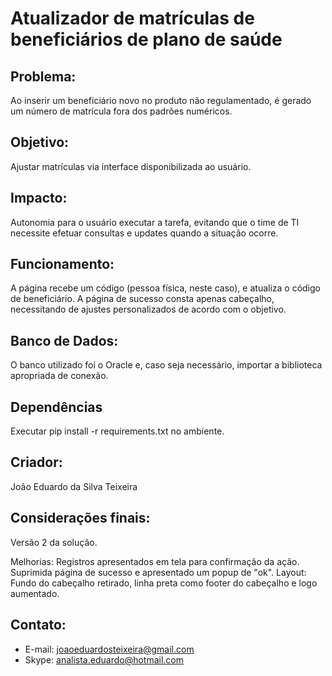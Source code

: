 # Atualizador de matrículas de beneficiários de plano de saúde

## Problema:
Ao inserir um beneficiário novo no produto não regulamentado, é gerado um número de matrícula fora dos padrões numéricos.

## Objetivo:
Ajustar matrículas via interface disponibilizada ao usuário.

## Impacto:
Autonomia para o usuário executar a tarefa, evitando que o time de TI necessite efetuar consultas e updates quando a situação ocorre.

## Funcionamento:
A página recebe um código (pessoa física, neste caso), e atualiza o código de beneficiário. A página de sucesso consta apenas cabeçalho, necessitando de ajustes personalizados de acordo com o objetivo.

## Banco de Dados:
O banco utilizado foi o Oracle e, caso seja necessário, importar a biblioteca apropriada de conexão.

## Dependências
Executar pip install -r requirements.txt no ambiente.

## Criador:
João Eduardo da Silva Teixeira

## Considerações finais:

Versão 2 da solução. 

Melhorias: Registros apresentados em tela para confirmação da ação. Suprimida página de sucesso e apresentado um popup de "ok". 
Layout: Fundo do cabeçalho retirado, linha preta como footer do cabeçalho e logo aumentado.

## Contato:
- E-mail: joaoeduardosteixeira@gmail.com
- Skype: analista.eduardo@hotmail.com

